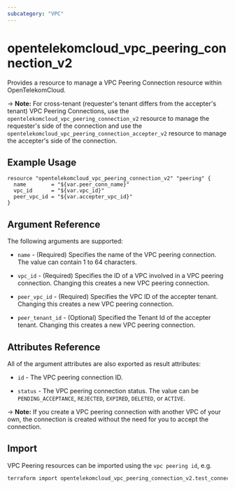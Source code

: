 ```yaml
---
subcategory: "VPC"
---
```


# opentelekomcloud_vpc_peering_connection_v2

Provides a resource to manage a VPC Peering Connection resource within OpenTelekomCloud.

-> **Note:** For cross-tenant (requester's tenant differs from the accepter's tenant) VPC Peering Connections, use the `opentelekomcloud_vpc_peering_connection_v2` resource to manage the requester's side of the connection and use the `opentelekomcloud_vpc_peering_connection_accepter_v2` resource to manage the accepter's side of the connection.

## Example Usage

```hcl
resource "opentelekomcloud_vpc_peering_connection_v2" "peering" {
  name        = "${var.peer_conn_name}"
  vpc_id      = "${var.vpc_id}"
  peer_vpc_id = "${var.accepter_vpc_id}"
}
```

## Argument Reference

The following arguments are supported:

* `name` - (Required) Specifies the name of the VPC peering connection. The value can contain 1 to 64 characters.

* `vpc_id` - (Required) Specifies the ID of a VPC involved in a VPC peering connection. Changing this creates a new VPC peering connection.

* `peer_vpc_id` - (Required) Specifies the VPC ID of the accepter tenant. Changing this creates a new VPC peering connection.

* `peer_tenant_id` - (Optional) Specified the Tenant Id of the accepter tenant. Changing this creates a new VPC peering connection.

## Attributes Reference

All of the argument attributes are also exported as result attributes:

* `id` - The VPC peering connection ID.

* `status` - The VPC peering connection status. The value can be `PENDING_ACCEPTANCE`, `REJECTED`, `EXPIRED`, `DELETED`, or `ACTIVE`.

-> **Note:** If you create a VPC peering connection with another VPC of your own, the connection is created without the need for you to accept the connection.

## Import

VPC Peering resources can be imported using the `vpc peering id`, e.g.

```sh
terraform import opentelekomcloud_vpc_peering_connection_v2.test_connection 22b76469-08e3-4937-8c1d-7aad34892be1
```
